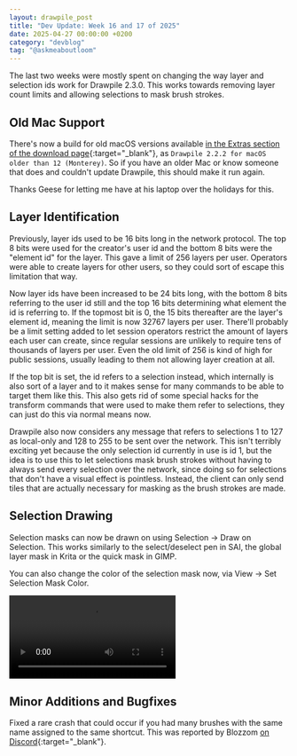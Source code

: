 ```yaml
---
layout: drawpile_post
title: "Dev Update: Week 16 and 17 of 2025"
date: 2025-04-27 00:00:00 +0200
category: "devblog"
tag: "@askmeaboutloom"
---
```


The last two weeks were mostly spent on changing the way layer and selection ids work for Drawpile 2.3.0. This works towards removing layer count limits and allowing selections to mask brush strokes.

## Old Mac Support

There's now a build for old macOS versions available [in the Extras section of the download page](https://drawpile.net/download/#Archive){:target="_blank"}, as `Drawpile 2.2.2 for macOS older than 12 (Monterey)`. So if you have an older Mac or know someone that does and couldn't update Drawpile, this should make it run again.

Thanks Geese for letting me have at his laptop over the holidays for this.

## Layer Identification

Previously, layer ids used to be 16 bits long in the network protocol. The top 8 bits were used for the creator's user id and the bottom 8 bits were the "element id" for the layer. This gave a limit of 256 layers per user. Operators were able to create layers for other users, so they could sort of escape this limitation that way.

Now layer ids have been increased to be 24 bits long, with the bottom 8 bits referring to the user id still and the top 16 bits determining what element the id is referring to. If the topmost bit is 0, the 15 bits thereafter are the layer's element id, meaning the limit is now 32767 layers per user. There'll probably be a limit setting added to let session operators restrict the amount of layers each user can create, since regular sessions are unlikely to require tens of thousands of layers per user. Even the old limit of 256 is kind of high for public sessions, usually leading to them not allowing layer creation at all.

If the top bit is set, the id refers to a selection instead, which internally is also sort of a layer and to it makes sense for many commands to be able to target them like this. This also gets rid of some special hacks for the transform commands that were used to make them refer to selections, they can just do this via normal means now.

Drawpile also now considers any message that refers to selections 1 to 127 as local-only and 128 to 255 to be sent over the network. This isn't terribly exciting yet because the only selection id currently in use is id 1, but the idea is to use this to let selections mask brush strokes without having to always send every selection over the network, since doing so for selections that don't have a visual effect is pointless. Instead, the client can only send tiles that are actually necessary for masking as the brush strokes are made.

## Selection Drawing

Selection masks can now be drawn on using Selection → Draw on Selection. This works similarly to the select/deselect pen in SAI, the global layer mask in Krita or the quick mask in GIMP.

You can also change the color of the selection mask now, via View → Set Selection Mask Color.

<video controls>
  <source src="{{ "/assets/vid/2025-04-28_drawonselection.mp4" | relative_url }}" type="video/mp4"/>
</video>

## Minor Additions and Bugfixes

Fixed a rare crash that could occur if you had many brushes with the same name assigned to the same shortcut. This was reported by Blozzom [on Discord](https://drawpile.net/discord/){:target="_blank"}.
